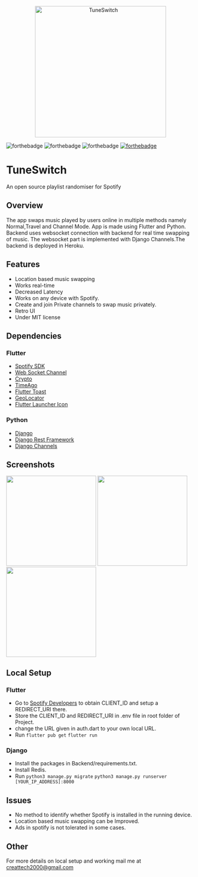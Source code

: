 <p align="center">
  <img alt="TuneSwitch" src="./Markdown/tune.png" height="350">
</p>

![forthebadge](https://forthebadge.com/images/badges/made-with-python.svg)
![forthebadge](https://forthebadge.com/images/badges/built-for-android.svg)
![forthebadge](https://img.shields.io/badge/made--with-flutter-blue?logo=flutter&style=for-the-badge)
[![forthebadge](https://img.shields.io/badge/try-now-darkgreen?logo=android&style=for-the-badge)](https://github.com/anandhakrishnanaji/TuneSwitch/raw/master/release/TuneSwitch.apk)



# TuneSwitch
An open source playlist randomiser for Spotify

## Overview
The app swaps music played by users online in multiple methods namely Normal,Travel and Channel Mode. App is made using Flutter and Python. Backend uses websocket connection with backend for real time swapping of music. The websocket part is implemented with Django Channels.The backend is deployed in Heroku.

## Features
* Location based music swapping
* Works real-time
* Decreased Latency
* Works on any device with Spotify.
* Create and join Private channels to swap music privately.
* Retro UI
* Under MIT license

## Dependencies
### Flutter
* [Spotify SDK](https://pub.dev/packages/spotify_sdk)
* [Web Socket Channel](https://pub.dev/packages/web_socket_channel)
* [Crypto](https://pub.dev/packages/crypto)
* [TimeAgo](https://pub.dev/packages/timeago)
* [Flutter Toast](https://pub.dev/packages/fluttertoast)
* [GeoLocator](https://pub.dev/packages/geolocator)
* [Flutter Launcher Icon](https://pub.dev/packages/flutter_launcher_icons)

### Python
* [Django](https://www.djangoproject.com/)
* [Django Rest Framework](https://www.django-rest-framework.org/)
* [Django Channels](https://channels.readthedocs.io/en/latest/)

## Screenshots
<p float="left">
  <img src="./Markdown/screenshots/login.jpg" width="240">
  <img src="./Markdown/screenshots/player.jpg" width="240">
  <img src="./Markdown/screenshots/channel.jpg" width="240">
</p>

## Local Setup
### Flutter
* Go to [Spotify Developers](https://developer.spotify.com/dashboard/login) to obtain CLIENT_ID and setup a REDIRECT_URI there.
* Store the CLIENT_ID and REDIRECT_URI in .env file in root folder of Project.
* change the URL given in auth.dart to your own local URL.
* Run
``flutter pub get``
``flutter run``

### Django
* Install the packages in Backend/requirements.txt.
* Install Redis.
* Run
``python3 manage.py migrate``
``python3 manage.py runserver [YOUR_IP_ADDRESS]:8000``

## Issues
* No method to identify whether Spotify is installed in the running device.
* Location based music swapping can be Improved.
* Ads in spotify is not tolerated in some cases.


## Other
For more details on local setup and working mail me at creattech2000@gmail.com

